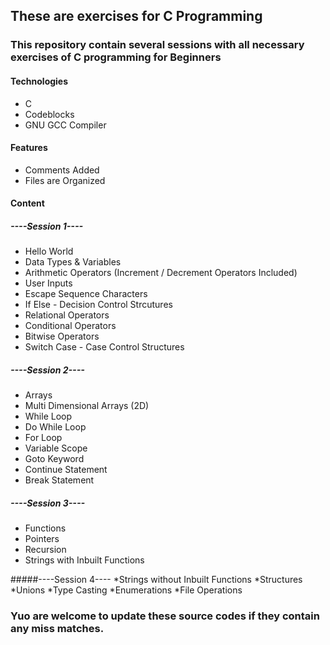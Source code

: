 ## These are exercises for C Programming

### This repository contain several sessions with all necessary exercises of C programming for Beginners

#### Technologies
* C
* Codeblocks
* GNU GCC Compiler

#### Features
* Comments Added
* Files are Organized

#### Content
##### ----Session 1----
* Hello World
* Data Types & Variables
* Arithmetic Operators (Increment / Decrement Operators Included)
* User Inputs
* Escape Sequence Characters
* If Else - Decision Control Strcutures
* Relational Operators
* Conditional Operators
* Bitwise Operators
* Switch Case - Case Control Structures

##### ----Session 2----
* Arrays
* Multi Dimensional Arrays (2D)
* While Loop
* Do While Loop
* For Loop
* Variable Scope
* Goto Keyword
* Continue Statement
* Break Statement

##### ----Session 3----
* Functions
* Pointers
* Recursion
* Strings with Inbuilt Functions

#####----Session 4----
*Strings without Inbuilt Functions
*Structures
*Unions
*Type Casting
*Enumerations
*File Operations

### Yuo are welcome to update these source codes if they contain any miss matches.

